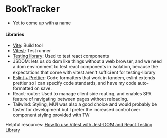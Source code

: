 # BookTracker

- Yet to come up with a name

#### Libraries
- [Vite](https://vitejs.dev/guide/): Build tool
- [Vitest](https://vitest.dev/guide/): Test runner
- [Testing library](https://testing-library.com/docs/): Used to test react components
- JSDOM: lets us do dom like things without a web browser, and we need a dom environment to test react components in isolation, because the expectations that come with vitest aren't sufficient for testing-library
- [Eslint + Prettier](https://www.youtube.com/watch?v=SMbqi1HPprc&list=LL&index=4): Code formatters that work in tandem, eslint extends prettier so I can specify code standards, and have my code auto-formatted on save.
- React-router: Used to manage client side routing, and enables SPA feature of navigating between pages without reloading.
- Tailwind: Styling, MUI was also a good choice and would probably be faster for development but I prefer the increased control over component styling provided with TW

Helpful resources:
[How to use Vitest with Jest-DOM and React Testing Library](https://www.youtube.com/watch?v=G-4zgIPsjkU)


